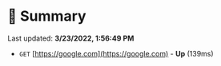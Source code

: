 # 📖 Summary
Last updated: **3/23/2022, 1:56:49 PM**

- `GET` [https://google.com](https://google.com) - **Up** (139ms)
